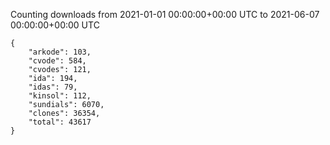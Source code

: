 
Counting downloads from 2021-01-01 00:00:00+00:00 UTC to 2021-06-07 00:00:00+00:00 UTC

```
{
    "arkode": 103,
    "cvode": 584,
    "cvodes": 121,
    "ida": 194,
    "idas": 79,
    "kinsol": 112,
    "sundials": 6070,
    "clones": 36354,
    "total": 43617
}
```
